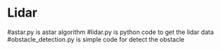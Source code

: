 # Lidar

#astar.py is astar algorithm
#lidar.py is python code to get the lidar data
#obstacle_detection.py is simple code for detect the obstacle

